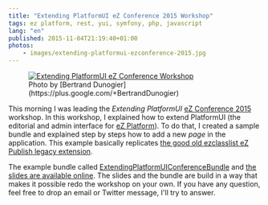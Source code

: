 ```yaml
---
title: "Extending PlatformUI eZ Conference 2015 Workshop"
tags: ez platform, rest, yui, symfony, php, javascript
lang: "en"
published: 2015-11-04T21:19:40+01:00
photos:
    - images/extending-platformui-ezconference-2015.jpg
---
```


<figure class="object-center">
    <a href="/images/extending-platformui-ezconference-2015.jpg"><img src="/images/660x/extending-platformui-ezconference-2015.jpg" alt="Extending PlatformUI eZ Conference Workshop"></a>
    <figcaption>
    Photo by [Bertrand Dunogier](https://plus.google.com/+BertrandDunogier)
    </figcaption>
</figure>

This morning I was leading the *Extending PlatformUI* [eZ Conference
2015](http://conference.ez.no) workshop. In this workshop, I explained how to
extend PlatformUI (the editorial and admin interface for [eZ
Platform](http://ezplatform.com)). To do that, I created a sample bundle and
explained step by steps how to add a new *page* in the application. This example
basically replicates [the good old ezclasslist eZ Publish legacy
extension](/tag/ez-class-lists).

The example bundle called
[ExtendingPlatformUIConferenceBundle](https://github.com/ezsystems/ExtendingPlatformUIConferenceBundle)
and [the slides are available
online](http://dpobel.github.io/slides-ez/extending-platformui-ezconference-2015/).
The slides and the bundle are build in a way that makes it possible redo the
workshop on your own. If you have any question, feel free to drop an email or
Twitter message, I'll try to answer.
